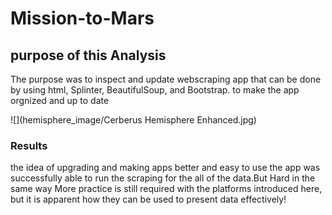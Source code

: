 # Mission-to-Mars

## purpose of this Analysis
The purpose was to inspect and update webscraping app that can be done by using html, Splinter, BeautifulSoup, and Bootstrap. to make the app orgnized and up to date 


![](hemisphere_image/Cerberus Hemisphere Enhanced.jpg)


### Results

the idea  of upgrading and making apps better and easy to use the app was successfully able to run the scraping for the all of the data.But Hard in the same way 
More practice is still required with the platforms introduced here, but it is apparent how they can be used to present data effectively!
